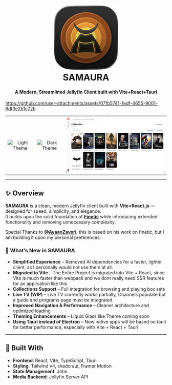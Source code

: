 <h1 align="center">
  <br>
    <a href="https://github.com/akhilmulpurii/samaura"><img src="https://github.com/akhilmulpurii/samaura/blob/main/public/logo/desktop/samaura.png?raw=true" alt="SAMAURA" width="200"></a>
  <br>
  SAMAURA
  <br>
</h1>
<h4 align="center">A Modern, Streamlined Jellyfin Client built with Vite+React+Tauri</h4>

https://github.com/user-attachments/assets/07fb5741-1edf-4655-9001-6df3e2b1c72b

<div align="center">
  <table>
    <tr>
      <td align="center">
        <img src="screenshots/series/light.png" alt="Light Theme" width="500">
      </td>
      <td align="center">
        <img src="screenshots/series/dark.png" alt="Dark Theme" width="500">
      </td>
      <td align="center">
        <img src="screenshots/series/collections.png" alt="Dark Theme" width="500">
      </td>
    </tr>
  </table>
</div>

---

## ✨ Overview

**SAMAURA** is a clean, modern Jellyfin client built with **Vite+React.js** — designed for speed, simplicity, and elegance.  
It builds upon the solid foundation of **[Finetic](https://github.com/AyaanZaveri/finetic)** while introducing extended functionality and removing unnecessary complexity.

Special Thanks to **[@AyaanZaveri](https://github.com/AyaanZaveri)**, this is based on his work on finetic, but I am building it upon my personal preferences.

### 🔹 What’s New in SAMAURA

- **Simplified Experience** – Removed AI dependencies for a faster, lighter client, as I personally would not use them at all.
- **Migrated to Vite** - The Entire Project is migrated into Vite + React, since Vite is much faster than webpack and we dont really need SSR features for an application like this.
- **Collections Support** – Full integration for browsing and playing box sets
- **Live TV (WIP)** – Live TV currently works partially, Channels populate but a guide and programs page must be integrated.
- **Improved Navigation & Performance** – Cleaner architecture and optimized loading
- **Theming Enhancements** – Liquid Glass like Theme coming soon
- **Using Tauri instead of Electron** – Now native apps will be based on tauri for better performance, especially with Vite + React + Tauri

---

## 🧠 Built With

- **Frontend**: React, Vite, TypeScript, Tauri
- **Styling**: Tailwind v4, shadcn/ui, Framer Motion
- **State Management**: Jotai
- **Media Backend**: Jellyfin Server API
